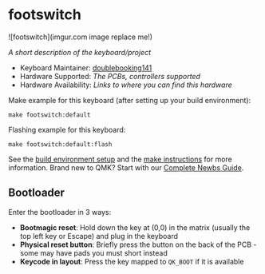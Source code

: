 # footswitch

![footswitch](imgur.com image replace me!)

*A short description of the keyboard/project*

* Keyboard Maintainer: [doublebooking141](https://github.com/doublebooking141)
* Hardware Supported: *The PCBs, controllers supported*
* Hardware Availability: *Links to where you can find this hardware*

Make example for this keyboard (after setting up your build environment):

    make footswitch:default

Flashing example for this keyboard:

    make footswitch:default:flash

See the [build environment setup](https://docs.qmk.fm/#/getting_started_build_tools) and the [make instructions](https://docs.qmk.fm/#/getting_started_make_guide) for more information. Brand new to QMK? Start with our [Complete Newbs Guide](https://docs.qmk.fm/#/newbs).

## Bootloader

Enter the bootloader in 3 ways:

* **Bootmagic reset**: Hold down the key at (0,0) in the matrix (usually the top left key or Escape) and plug in the keyboard
* **Physical reset button**: Briefly press the button on the back of the PCB - some may have pads you must short instead
* **Keycode in layout**: Press the key mapped to `QK_BOOT` if it is available
